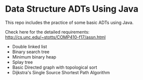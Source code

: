 # Data Structure ADTs Using Java

This repo includes the practice of some basic ADTs using Java. 

Check here for the detailed requirements: http://cs.unc.edu/~stotts/COMP410-f17/assn.html

* Double linked list
* Binary search tree
* Minimum binary heap
* Splay tree
* Basic Directed graph with topological sort
* Dijkstra's Single Source Shortest Path Algorithm
